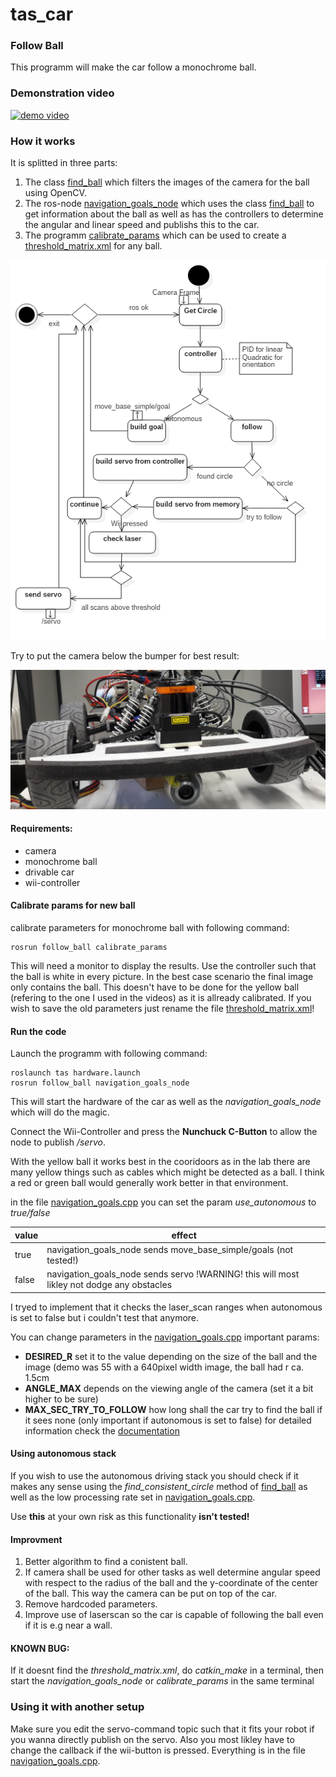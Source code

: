 tas_car
=======


### Follow Ball
This programm will make the car follow a monochrome ball.

### Demonstration video
[![demo video](https://img.youtube.com/vi/x--ZtEVpXXc/0.jpg)](http://www.youtube.com/watch?v=x--ZtEVpXXc)

### How it works
It is splitted in three parts:

1. The class [find_ball](follow_ball/include/follow_ball.h) which filters the images of the camera for the ball using OpenCV.
2. The ros-node [navigation_goals_node](follow_ball/src/navigation_goals.cpp) which uses the class [find_ball](follow_ball/include/follow_ball.h) to get information about the ball as well as has the controllers to determine the angular and linear speed and publishs this to the car.
3. The programm [calibrate_params](follow_ball/src/calibrate_params.cpp) which can be used to create a [threshold_matrix.xml](follow_ball/threshold_matrix.xml) for any ball.

![activity diagram](follow_ball_doxygen/follow_ball_activity1.png)

Try to put the camera below the bumper for best result:

![picture tas-car with camera](./follow_ball_doxygen/html/20170126_164502.png)
#### Requirements:
* camera
* monochrome ball
* drivable car
* wii-controller

#### Calibrate params for new ball
calibrate parameters for monochrome ball with following command:
```
rosrun follow_ball calibrate_params
```
This will need a monitor to display the results. 
Use the controller such that the ball is white in every picture. In the best case scenario the final image only contains the ball. This doesn't have to be done for the yellow ball (refering to the one I used in the videos) as it is allready calibrated.
If you wish to save the old parameters just rename the file [threshold_matrix.xml](follow_ball/threshold_matrix.xml)!

#### Run the code
Launch the programm with following command:
```
roslaunch tas hardware.launch
rosrun follow_ball navigation_goals_node
```
This will start the hardware of the car as well as the *navigation_goals_node* which will do the magic.

Connect the Wii-Controller and press the **Nunchuck C-Button** to allow the node to publish */servo*.

With the yellow ball it works best in the cooridoors as in the lab there are many yellow things such as cables which might be detected as a ball.
I think a red or green ball would generally work better in that environment.

in the file [navigation_goals.cpp](follow_ball/src/navigation_goals.cpp) you can set the param *use_autonomous* to *true/false*

| value | effect |
|-------|--------|
| true | navigation_goals_node sends move_base_simple/goals (not tested!)|
| false | navigation_goals_node sends servo  !WARNING! this will most likley not dodge any obstacles|


I tryed to implement that it checks the laser_scan ranges when autonomous is set to false but i couldn't test that anymore.

You can change parameters in the [navigation_goals.cpp](follow_ball/src/navigation_goals.cpp)
important params:
* **DESIRED_R** set it to the value depending on the size of the ball and the image (demo was 55 with a 640pixel width image, the ball had r ca. 1.5cm
* **ANGLE_MAX** depends on the viewing angle of the camera (set it a bit higher to be sure)
* **MAX_SEC_TRY_TO_FOLLOW** how long shall the car try to find the ball if it sees none (only important if autonomous is set to false)
for detailed information check the [documentation](follow_ball_doxygen)


#### Using autonomous stack
If you wish to use the autonomous driving stack you should check if it makes any sense using the *find_consistent_circle* method of [find_ball](follow_ball/include/follow_ball.h) as well as the low processing rate set in [navigation_goals.cpp](follow_ball/src/navigation_goals.cpp).

Use **this** at your own risk as this functionality **isn't tested!**

#### Improvment
1. Better algorithm to find a conistent ball.
2. If camera shall be used for other tasks as well determine angular speed with respect to the radius of the ball and the y-coordinate of the center of the ball. This way the camera can be put on top of the car.
3. Remove hardcoded parameters.
4. Improve use of laserscan so the car is capable of following the ball even if it is e.g near a wall.

#### KNOWN BUG:
If it doesnt find the *threshold_matrix.xml*, do *catkin_make* in a terminal, then start the *navigation_goals_node* or *calibrate_params* in the same terminal

### Using it with another setup
Make sure you edit the servo-command topic such that it fits your robot if you wanna directly publish on the servo. Also you most likley have to change the callback if the wii-button is pressed. Everything is in the file [navigation_goals.cpp](follow_ball/src/navigation_goals.cpp).


